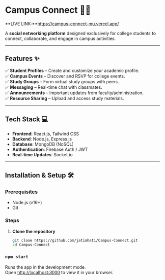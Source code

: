 # Campus Connect 🏫🔗 

**LIVE LINK:**https://campus-connect-mu.vercel.app/


A **social networking platform** designed exclusively for college students to connect, collaborate, and engage in campus activities.  

---

## **Features ✨**  
✅ **Student Profiles** – Create and customize your academic profile.  
✅ **Campus Events** – Discover and RSVP for college events.  
✅ **Study Groups** – Form virtual study groups with peers.  
✅ **Messaging** – Real-time chat with classmates.  
✅ **Announcements** – Important updates from faculty/administration.  
✅ **Resource Sharing** – Upload and access study materials.  

---

## **Tech Stack 💻**  
- **Frontend**: React.js, Tailwind CSS  
- **Backend**: Node.js, Express.js  
- **Database**: MongoDB (NoSQL)  
- **Authentication**: Firebase Auth / JWT  
- **Real-time Updates**: Socket.io  

---

## **Installation & Setup 🛠️**  

### **Prerequisites**  
- Node.js (v16+)    
- Git  

### **Steps**  
1. **Clone the repository**  
   ```bash
   git clone https://github.com/jatinhati/Campus-Connect.git
   cd Campus-Connect
### `npm start`

Runs the app in the development mode.\
Open [http://localhost:3000](http://localhost:3000) to view it in your browser.

